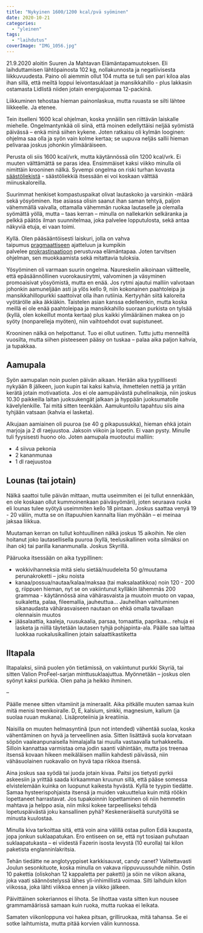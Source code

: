 ```yaml
---
title: "Nykyinen 1600/1200 kcal/pvä syöminen"
date: 2020-10-21
categories: 
  - "yleinen"
tags: 
  - "laihdutus"
coverImage: "IMG_1056.jpg"
---
```


21.9.2020 aloitin Suuren Ja Mahtavan Elämäntapamuutoksen. Eli laihduttamisen lähtöpainosta 102 kg, nollakunnosta ja negatiivisesta liikkuvuudesta. Paino oli aiemmin ollut 104 mutta se tuli sen pari kiloa alas ihan sillä, että meiltä loppui leivontasuklaat ja mansikkahillo - plus lakkasin ostamasta Lidlistä niiden jotain energiajuomaa 12-packinä.

<!--more-->

Liikkuminen tehostaa hieman painonlaskua, mutta ruuasta se silti lähtee liikkeelle. Ja etenee.

Tein itselleni 1600 kcal ohjelman, koska ynnäilin sen riittävän laiskalle miehelle. Ongelmantynkää oli siinä, että moinen edellyttäisi neljää syömistä päivässä – enkä minä siihen kykene. Joten ratkaisu oli kylmän looginen: ohjelma saa olla ja syön vain kolme kertaa; se uupuva neljäs sallii hieman pelivaraa joskus johonkin ylimääräiseen.

Perusta oli siis 1600 kcal/vrk, mutta käytännössä olin 1200 kcal/vrk. Ei muuten välttämättä se paras idea. Ensimmäiset kaksi viikko minulla oli nimittäin krooninen nälkä. Syvempi ongelma on riski turhan kovasta [säästöliekistä](https://jagster.eksis.one/jarkeva-syominen-ja-saastoliekki/) - säästöliekkiä itsessään ei voi koskaan välttää miinuskaloreilla.

Suurimmat henkiset kompastuspaikat olivat lautaskoko ja varsinkin -määrä sekä yösyöminen. Itse asiassa olisin saanut ihan saman tehtyä, paljon vähemmällä vaivalla, ottamalla vähemmän ruokaa lautaselle ja olemalla syömättä yöllä, mutta – taas kerran – minulla on nallekarkin selkäranka ja pelkkä päätös ilman suunnitelmaa, joka palvelee lopputulosta, sekä antaa näkyviä etuja, ei vaan toimi.

Kyllä. Olen pääsääntöisesti laiskuri, jolla on vahva taipumus [pragmaattiseen](https://fi.wikipedia.org/wiki/Pragmatismi) ajatteluun ja kumpikin palvelee [prokrastinaatioon](https://peda.net/p/eevapek/6-jakso/oltth/muita-taitoja/hipeektvklav) perustuvaa elämäntapaa. Joten tarvitsen ohjelman, sen muokkaamista sekä mitattavia tuloksia.

Yösyöminen oli varmaan suurin ongelma. Naureskelin aikoinaan väitteelle, että epäsäännöllinen vuorokausirytmi, valvominen ja väsyminen promoaisivat yösyömistä, mutta en enää. Jos rytmi ajautui malliin valvotaan johonkin aamuneljään asti ja ylös kello 9, niin kokonainen paahtoleipa ja mansikkahillopurkki saattoivat olla ihan rutiinia. Kertyyhän siitä kaloreita vyötärölle aika äkkiäkin. Taistelen asian kanssa edelleenkin, mutta koska meillä ei ole enää paahtoleipaa ja mansikkahillo suoraan purkista on tylsää (kyllä, olen kokeillut monta kertaa) plus kaikki ylimääräinen makea on jo syöty (nonparelleja myöten), niin vaihtoehdot ovat supistuneet.

Krooninen nälkä on helpottanut. Tuo ei ollut uutinen. Tuttu juttu menneiltä vuosilta, mutta siihen pisteeseen pääsy on tuskaa – palaa aika paljon kahvia, ja tupakkaa.

## Aamupala

Syön aamupalan noin puolen päivän aikaan. Herään aika tyypillisesti nykyään 8 jälkeen, juon kupin tai kaksi kahvia, ihmettelen nettiä ja yritän kerätä jotain motivaatiota. Jos ei ole aamupäivästä puhelinaikoja, niin joskus 10.30 paikkeilla laitan juoksukengät jalkaan ja hyppään juoksumatolle kävelylenkille. Tai mitä sitten teenkään. Aamukuntoilu tapahtuu siis aina tyhjään vatsaan (kahvia ei lasketa).

Alkujaan aamiainen oli puuroa (se 40 g pikapussukka), hieman ehkä jotain marjoja ja 2 dl raejuustoa. Jaksoin viikoin ja lopetin. Ei vaan pysty. Minulle tuli fyysisesti huono olo. Joten aamupala muotoutui malliin:

- 4 siivua pekonia
- 2 kananmunaa
- 1 dl raejuustoa

## Lounas (tai jotain)

Nälkä saattoi tulle päivän mittaan, mutta useimmiten ei (ei tullut ennenkään, en ole koskaan ollut kummoinenkaan päiväsyömäri), joten seuraava ruoka eli lounas tulee syötyä useimmiten kello 18 pintaan. Joskus saattaa venyä 19 - 20 väliin, mutta se on iltapuuhien kannalta liian myöhään – ei meinaa jaksaa liikkua.

Muutaman kerran on tullut kohtuullinen nälkä joskus 15 aikoihin. Ne olen hoitanut joko lautasellisella puuroa (kyllä, teelusikallinen voita silmäksi on ihan ok) tai parilla kananmunalla. Joskus Skyrillä.

Pääruoka itsessään on aika tyypillinen:

- wokkivihanneksia mitä sielu sietää/nuudeleita 50 g/muutama perunakroketti – joku noista
- kanaa/possua/nautaa/kalaa/maksaa (tai maksalaatikkoa) noin 120 - 200 g, riippuen hieman, nyt se on vakiintunut kylläkin lähemmäs 200 grammaa - käytännössä aina vähärasvaista ja muutoin muoto on vapaa, suikaletta, palaa, fileemallia, jauheuttua… Jauhelihan vaihtuminen sikanaudasta vähärasvaiseen nautaan on ehkä omalla tavallaan olennaisin muutos
- jääsalaattia, kaaleja, ruusukaalia, parsaa, tomaattia, paprikaa… rehuja ei lasketa ja niillä täytetään lautasen tyhjä pohjapinta-ala. Päälle saa laittaa luokkaa ruokalusikallinen jotain salaattikastiketta

## Iltapala

Iltapalaksi, siinä puolen yön tietämissä, on vakiintunut purkki Skyriä, tai sitten Valion ProFeel-sarjan minttusuklaajuttua. Myönnetään – joskus olen syönyt kaksi purkkia. Olen paha ja heikko ihminen.

–

Päälle menee sitten vitamiinit ja mineraalit. Aika pitkälle muuten samaa kuin mitä menisi treenikoiralle. D, E, kalsium, sinkki, magnesium, kalium (ja suolaa ruuan mukana). Lisäproteiinia ja kreatiinia.

Naisilla on muuten helmasyntinä (pun not intended) vähentää suolaa, koska vähentäminen on hyvä ja terveellinen asia. Sitten lisättävä suola korvataan söpön vaaleanpunaisella himalajalla tai muulla vastaavalla turhakkeella. Silloin kannattaa varmistaa oma jodin saanti vähintään, mutta jos treenaa itsensä kovaan hikeen meikäläisen malliin kahdesti päivässä, niin vähäsuolainen ruokavalio on hyvä tapa rikkoa itsensä.

Aina joskus saa syödä tai juoda jotain kivaa. Paitsi jos tietysti pyrkii askeesiin ja yrittää saada kirkaamman kruunun sillä, että pääse somessa elvistelemään kuinka on luopunut kaikesta hyvästä. Kyllä te tyypin tiedätte. Samaa hysteerispohjaista itsensä ja muiden vakuuttelua kuin mitä röökin lopettaneet harrastavat. Jos tupakoinnin lopettaminen oli niin hemmetin mahtava ja helppo asia, niin miksi kokee tarpeelliseksi tehdä lopetuspäivästä joku kansallinen pyhä? Keskeneräiseltä surutyöltä se minusta kuulostaa.

Minulla kiva tarkoittaa sitä, että voin aina välillä ostaa pullon Ediä kaupasta, jopa jonkun suklaapatukan. Ero entiseen on se, että nyt tosiaan puhutaan suklaapatukasta – ei viidestä Fazerin isosta levystä (10 eurolla) tai kilon paketista englanninlakritsia.

Tehän tiedätte ne anglotyyppiset karkkisauvat, candy canet? Valitettavasti Joulun sesonkituote, koska minulla on vakava riippuvuussuhde niihin. Ostin 10 pakettia (oliskohan 12 kappaletta per paketti) ja söin ne viikon aikana, joka vaati säännöstelyssä lähes yli-inhimillistä voimaa. Silti laihduin kilon viikossa, joka lähti viikkoa ennen ja viikko jälkeen.

Päivittäinen sokeriannos ei lihota. Se lihottaa vasta sitten kun nousee grammamäärissä samaan kuin ruoka, mutta ruokaa ei leikata.

Samaten viikonloppuna voi hakea pitsan, grilliruokaa, mitä tahansa. Se ei sotke laihtumista, mutta pitää korvien välin kunnossa.
